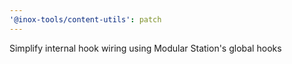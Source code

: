 ```yaml
---
'@inox-tools/content-utils': patch
---
```


Simplify internal hook wiring using Modular Station's global hooks
